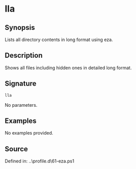 # lla

## Synopsis

Lists all directory contents in long format using eza.

## Description

Shows all files including hidden ones in detailed long format.

## Signature

```powershell
lla
```

No parameters.

## Examples

No examples provided.

## Source

Defined in: ..\profile.d\61-eza.ps1
